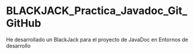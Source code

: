 # BLACKJACK_Practica_Javadoc_Git_GitHub
He desarrollado un BlackJack para el proyecto de JavaDoc en Entornos de desarrollo
